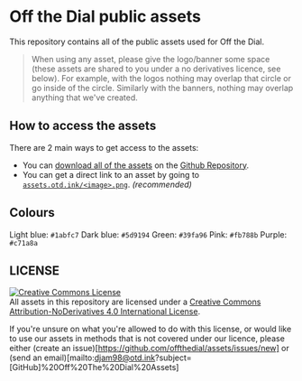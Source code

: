 # Off the Dial public assets
This repository contains all of the public assets used for Off the Dial.
> When using any asset, please give the logo/banner some space (these assets are shared to you under a no derivatives licence, see below). For example, with the logos nothing may overlap that circle or go inside of the circle. Similarly with the banners, nothing may overlap anything that we've created.

## How to access the assets
There are 2 main ways to get access to the assets:
- You can [download all of the assets](https://github.com/offthedial/assets/archive/master.zip) on the [Github Repository](https://github.com/offthedial/assets).
- You can get a direct link to an asset by going to [`assets.otd.ink/<image>.png`](https://assets.otd.ink). *(recommended)*

## Colours
Light blue: `#1abfc7`
Dark blue: `#5d9194`
Green: `#39fa96`
Pink: `#fb788b`
Purple: `#c71a8a`

## LICENSE
<a rel="license" href="http://creativecommons.org/licenses/by-nd/4.0/"><img alt="
Creative Commons License" style="border-width:0" src="https://i.creativecommons.org/l/by-nd/4.0/88x31.png" /></a><br />All assets in this repository are licensed under a <a rel="license" href="http://creativecommons.org/licenses/by-nd/4.0/">Creative Commons Attribution-NoDerivatives 4.0 International License</a>.

If you're unsure on what you're allowed to do with this license, or would like to use our assets in methods that is not covered under our licence, please either (create an issue)[https://github.com/offthedial/assets/issues/new] or (send an email)[mailto:djam98@otd.ink?subject=[GitHub]%20Off%20The%20Dial%20Assets]
